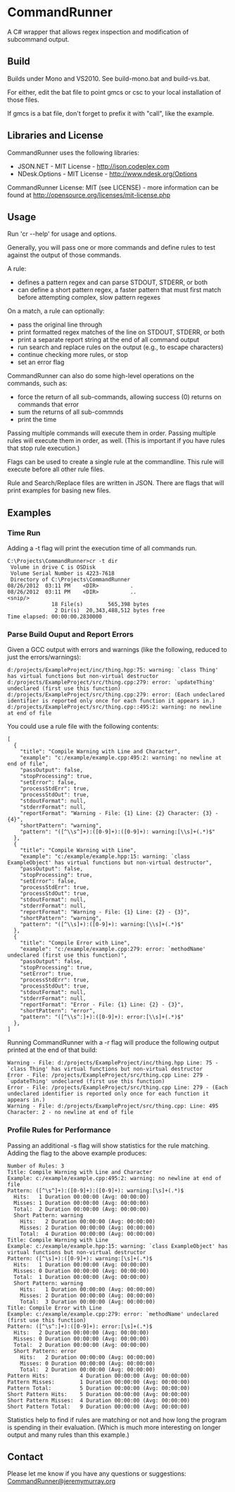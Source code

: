 CommandRunner
=============

A C# wrapper that allows regex inspection and modification of subcommand output.

Build
-----

Builds under Mono and VS2010.  See build-mono.bat and build-vs.bat.

For either, edit the bat file to point gmcs or csc to your local installation of those files.

If gmcs is a bat file, don't forget to prefix it with "call", like the example.

Libraries and License
---------------------

CommandRunner uses the following libraries:

* JSON.NET - MIT License - http://json.codeplex.com
* NDesk.Options - MIT License - http://www.ndesk.org/Options

CommandRunner License: MIT (see LICENSE) - more information can be found at http://opensource.org/licenses/mit-license.php

Usage
-----

Run 'cr --help' for usage and options.

Generally, you will pass one or more commands and define rules to test against the output of those commands.  

A rule:

* defines a pattern regex and can parse STDOUT, STDERR, or both
* can define a short pattern regex, a faster pattern that must first match before attempting complex, slow pattern regexes

On a match, a rule can optionally:

* pass the original line through
* print formatted regex matches of the line on STDOUT, STDERR, or both
* print a separate report string at the end of all command output
* run search and replace rules on the output (e.g., to escape characters)
* continue checking more rules, or stop
* set an error flag

CommandRunner can also do some high-level operations on the commands, such as:

* force the return of all sub-commands, allowing success (0) returns on commands that error
* sum the returns of all sub-commnds
* print the time 

Passing multiple commands will execute them in order.  Passing multiple rules will execute them in order, as well.  (This is important if you have rules that stop rule execution.)

Flags can be used to create a single rule at the commandline.  This rule will execute before all other rule files.

Rule and Search/Replace files are written in JSON.  There are flags that will print examples for basing new files.

Examples
--------

### Time Run

Adding a -t flag will print the execution time of all commands run.

```
C:\Projects\CommandRunner>cr -t dir
 Volume in drive C is OSDisk
 Volume Serial Number is 4223-7618
 Directory of C:\Projects\CommandRunner
08/26/2012  03:11 PM    <DIR>          .
08/26/2012  03:11 PM    <DIR>          ..
<snip/>
			  18 File(s)        565,398 bytes
			   2 Dir(s)  20,343,488,512 bytes free
Time elapsed: 00:00:00.2830000
```

### Parse Build Ouput and Report Errors

Given a GCC output with errors and warnings (like the following, reduced to just the errors/warnings):

```
d:/projects/ExampleProject/inc/thing.hpp:75: warning: `class Thing' has virtual functions but non-virtual destructor
d:/projects/ExampleProject/src/thing.cpp:279: error: `updateThing' undeclared (first use this function)
d:/projects/ExampleProject/src/thing.cpp:279: error: (Each undeclared identifier is reported only once for each function it appears in.)
d:/projects/ExampleProject/src/thing.cpp::495:2: warning: no newline at end of file
```

You could use a rule file with the following contents:

```
[
  {
	"title": "Compile Warning with Line and Character",
	"example": "c:/example/example.cpp:495:2: warning: no newline at end of file",
	"passOutput": false,
	"stopProcessing": true,
	"setError": false,
	"processStdErr": true,
	"processStdOut": true,
	"stdoutFormat": null,
	"stderrFormat": null,
	"reportFormat": "Warning - File: {1} Line: {2} Character: {3} - {4}",
	"shortPattern": "warning",
	"pattern": "([^\\s^]+):([0-9]+):([0-9]+): warning:[\\s]+(.*)$"
  },
  {
	"title": "Compile Warning with Line",
	"example": "c:/example/example.hpp:15: warning: `class ExampleObject' has virtual functions but non-virtual destructor",
	"passOutput": false,
	"stopProcessing": true,
	"setError": false,
	"processStdErr": true,
	"processStdOut": true,
	"stdoutFormat": null,
	"stderrFormat": null,
	"reportFormat": "Warning - File: {1} Line: {2} - {3}",
	"shortPattern": "warning",
	"pattern": "([^\\s]+):([0-9]+): warning:[\\s]+(.*)$"
  },
  {
	"title": "Compile Error with Line",
	"example": "c:/example/example.cpp:279: error: `methodName' undeclared (first use this function)",
	"passOutput": false,
	"stopProcessing": true,
	"setError": true,
	"processStdErr": true,
	"processStdOut": true,
	"stdoutFormat": null,
	"stderrFormat": null,
	"reportFormat": "Error - File: {1} Line: {2} - {3}",
	"shortPattern": "error",
	"pattern": "([^\\s^:]+):([0-9]+): error:[\\s]+(.*)$"
  },
]
```

Running CommandRunner with a -r flag will produce the following output printed at the end of that build:

```
Warning - File: d:/projects/ExampleProject/inc/thing.hpp Line: 75 - `class Thing' has virtual functions but non-virtual destructor
Error - File: /projects/ExampleProject/src/thing.cpp Line: 279 - `updateThing' undeclared (first use this function)
Error - File: /projects/ExampleProject/src/thing.cpp Line: 279 - (Each undeclared identifier is reported only once for each function it appears in.)
Warning - File: d:/projects/ExampleProject/src/thing.cpp: Line: 495 Character: 2 - no newline at end of file
```

### Profile Rules for Performance

Passing an additional -s flag will show statistics for the rule matching.  Adding the flag to the above example produces:

```
Number of Rules: 3
Title: Compile Warning with Line and Character
Example: c:/example/example.cpp:495:2: warning: no newline at end of file
Pattern: ([^\s^]+):([0-9]+):([0-9]+): warning:[\s]+(.*)$
  Hits:   1 Duration 00:00:00 (Avg: 00:00:00)
  Misses: 1 Duration 00:00:00 (Avg: 00:00:00)
  Total:  2 Duration 00:00:00 (Avg: 00:00:00)
  Short Pattern: warning
	Hits:   2 Duration 00:00:00 (Avg: 00:00:00)
	Misses: 2 Duration 00:00:00 (Avg: 00:00:00)
	Total:  4 Duration 00:00:00 (Avg: 00:00:00)
Title: Compile Warning with Line
Example: c:/example/example.hpp:15: warning: `class ExampleObject' has virtual functions but non-virtual destructor
Pattern: ([^\s]+):([0-9]+): warning:[\s]+(.*)$
  Hits:   1 Duration 00:00:00 (Avg: 00:00:00)
  Misses: 0 Duration 00:00:00 (Avg: 00:00:00)
  Total:  1 Duration 00:00:00 (Avg: 00:00:00)
  Short Pattern: warning
	Hits:   1 Duration 00:00:00 (Avg: 00:00:00)
	Misses: 2 Duration 00:00:00 (Avg: 00:00:00)
	Total:  3 Duration 00:00:00 (Avg: 00:00:00)
Title: Compile Error with Line
Example: c:/example/example.cpp:279: error: `methodName' undeclared (first use this function)
Pattern: ([^\s^:]+):([0-9]+): error:[\s]+(.*)$
  Hits:   2 Duration 00:00:00 (Avg: 00:00:00)
  Misses: 0 Duration 00:00:00 (Avg: 00:00:00)
  Total:  2 Duration 00:00:00 (Avg: 00:00:00)
  Short Pattern: error
	Hits:   2 Duration 00:00:00 (Avg: 00:00:00)
	Misses: 0 Duration 00:00:00 (Avg: 00:00:00)
	Total:  2 Duration 00:00:00 (Avg: 00:00:00)
Pattern Hits:          4 Duration 00:00:00 (Avg: 00:00:00)
Pattern Misses:        1 Duration 00:00:00 (Avg: 00:00:00)
Pattern Total:         5 Duration 00:00:00 (Avg: 00:00:00)
Short Pattern Hits:    5 Duration 00:00:00 (Avg: 00:00:00)
Short Pattern Misses:  4 Duration 00:00:00 (Avg: 00:00:00)
Short Pattern Total:   9 Duration 00:00:00 (Avg: 00:00:00)
```

Statistics help to find if rules are matching or not and how long the program is spending in their evaluation.  (Which is much more interesting on longer output and many rules than this example.)

Contact
-------

Please let me know if you have any questions or suggestions: CommandRunner@jeremymurray.org


